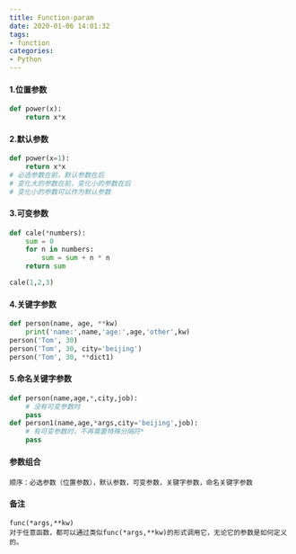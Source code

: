 ```yaml
---
title: Function-param
date: 2020-01-06 14:01:32
tags:
- function
categories:
- Python
---
```


#### 1.位置参数

```python
def power(x):
	return x*x
```

#### 2.默认参数

```python
def power(x=1):
	return x*x
# 必选参数在前，默认参数在后
# 变化大的参数在前，变化小的参数在后
# 变化小的参数可以作为默认参数
```

#### 3.可变参数

```python
def cale(*numbers):
    sum = 0
    for n in numbers:
        sum = sum + n * n
    return sum

cale(1,2,3)
```

#### 4.关键字参数

```python
def person(name, age, **kw)
    print('name:',name,'age:',age,'other',kw)
person('Tom', 30)
person('Tom', 30, city='beijing')
person('Tom', 30, **dict1)
```

#### 5.命名关键字参数

```python
def person(name,age,*,city,job):
    # 没有可变参数时
    pass
def person1(name,age,*args,city='beijing',job):
    # 有可变参数时，不再需要特殊分隔符*
    pass
```

#### 参数组合

```
顺序：必选参数（位置参数），默认参数，可变参数，关键字参数，命名关键字参数
```

#### 备注

```
func(*args,**kw)
对于任意函数，都可以通过类似func(*args,**kw)的形式调用它，无论它的参数是如何定义的。
```

